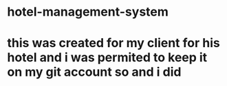 # hotel-management-system
# this was created for my client for his hotel and i was permited to keep it on my git account so and i did
